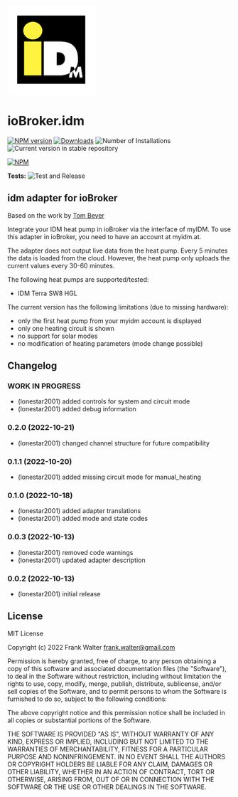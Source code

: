 ![Logo](admin/idm.png)
# ioBroker.idm

[![NPM version](https://img.shields.io/npm/v/iobroker.idm.svg)](https://www.npmjs.com/package/iobroker.idm)
[![Downloads](https://img.shields.io/npm/dm/iobroker.idm.svg)](https://www.npmjs.com/package/iobroker.idm)
![Number of Installations](https://iobroker.live/badges/idm-installed.svg)
![Current version in stable repository](https://iobroker.live/badges/idm-stable.svg)

[![NPM](https://nodei.co/npm/iobroker.idm.png?downloads=true)](https://nodei.co/npm/iobroker.idm/)

**Tests:** ![Test and Release](https://github.com/lonestar2001/ioBroker.idm/workflows/Test%20and%20Release/badge.svg)

## idm adapter for ioBroker

Based on the work by <a href='https://beyer.app/blog/2018/10/home-assistant-integration-heatpump-idm-terra-ml-complete-hgl/'>Tom Beyer</a>

Integrate your IDM heat pump in ioBroker via the interface of myIDM.
To use this adapter in ioBroker, you need to have an account at myidm.at.

The adapter does not output live data from the heat pump. Every 5 minutes the data is loaded from the cloud. However, the heat pump only uploads the current values every 30-60 minutes.

The following heat pumps are supported/tested:
* IDM Terra SW8 HGL

The current version has the following limitations (due to missing hardware):
* only the first heat pump from your myidm account is displayed
* only one heating circuit is shown
* no support for solar modes
* no modification of heating parameters (mode change possible)

## Changelog
<!--
    Placeholder for the next version (at the beginning of the line):
    ### **WORK IN PROGRESS**
-->
### **WORK IN PROGRESS**
* (lonestar2001) added controls for system and circuit mode
* (lonestar2001) added debug information

### 0.2.0 (2022-10-21)
* (lonestar2001) changed channel structure for future compatibility

### 0.1.1 (2022-10-20)
* (lonestar2001) added missing circuit mode for manual_heating

### 0.1.0 (2022-10-18)
* (lonestar2001) added adapter translations
* (lonestar2001) added mode and state codes

### 0.0.3 (2022-10-13)
* (lonestar2001) removed code warnings
* (lonestar2001) updated adapter description

### 0.0.2 (2022-10-13)
* (lonestar2001) initial release

## License
MIT License

Copyright (c) 2022 Frank Walter <frank.walter@gmail.com>

Permission is hereby granted, free of charge, to any person obtaining a copy
of this software and associated documentation files (the "Software"), to deal
in the Software without restriction, including without limitation the rights
to use, copy, modify, merge, publish, distribute, sublicense, and/or sell
copies of the Software, and to permit persons to whom the Software is
furnished to do so, subject to the following conditions:

The above copyright notice and this permission notice shall be included in all
copies or substantial portions of the Software.

THE SOFTWARE IS PROVIDED "AS IS", WITHOUT WARRANTY OF ANY KIND, EXPRESS OR
IMPLIED, INCLUDING BUT NOT LIMITED TO THE WARRANTIES OF MERCHANTABILITY,
FITNESS FOR A PARTICULAR PURPOSE AND NONINFRINGEMENT. IN NO EVENT SHALL THE
AUTHORS OR COPYRIGHT HOLDERS BE LIABLE FOR ANY CLAIM, DAMAGES OR OTHER
LIABILITY, WHETHER IN AN ACTION OF CONTRACT, TORT OR OTHERWISE, ARISING FROM,
OUT OF OR IN CONNECTION WITH THE SOFTWARE OR THE USE OR OTHER DEALINGS IN THE
SOFTWARE.